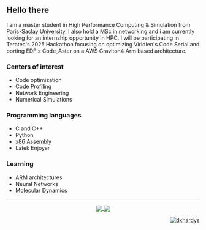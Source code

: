 ## Hello there 

I am a master student in High Performance Computing & Simulation from [Paris-Saclay University](https://www.chps.uvsq.fr/), I also hold a MSc in networking and i am currently looking for an internship opportunity in HPC.
I will be participating in Teratec's 2025 Hackathon focusing on optimizing Viridien's Code Serial and porting EDF's Code_Aster on a AWS Graviton4 Arm based architecture.

### Centers of interest

- Code optimization 
- Code Profiling 
- Network Engineering
- Numerical Simulations


### Programming languages 
- C and C++
- Python
- x86 Assembly
- Latek Enjoyer

### Learning 
- ARM architectures
- Neural Networks
- Molecular Dynamics

---
<div align="center">
  <a href="dxhardys's github stats">
    <img src="https://github-readme-stats.vercel.app/api?username=dxhardys&hide=Jupyter%20Notebook&show_icons=true&count_private=true&hide_border=true&bg_color=303446&text_color=c6d0f5&icon_color=ca9ee6&title_color=81c8be" align="center"/>
  </a>
  <a href="dxhardys's top languages">
<img src="https://github-readme-stats.vercel.app/api/top-langs/?username=dxhardys&langs_count=8&layout=compact&bg_color=303446&text_color=c6d0f5&icon_color=ca9ee6&title_color=81c8be&hide=Jupyter%20Notebook" align="center"/>

<p align="right"> <img src="https://komarev.com/ghpvc/?username=dxhardys&label=Profile%20views&color=0e75b6&style=flat" alt="dxhardys" /> </p>
  </a>
</div>
